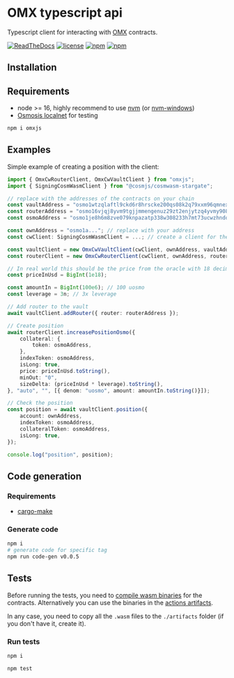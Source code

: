 # OMX typescript api

Typescript client for interacting with [OMX](https://www.omxapp.com/) contracts.

[![ReadTheDocs](https://readthedocs.org/projects/switcheo-python/badge/?version=latest)](https://docs.omxapp.com)
[![license](https://img.shields.io/npm/l/omxjs.svg)](https://github.com/omxlabs/omxjs/blob/master/LICENSE.md)
[![npm](https://img.shields.io/node/v/omxjs.svg)](https://www.npmjs.com/package/omxjs)
[![npm](https://img.shields.io/npm/dt/omxjs.svg)](https://www.npmjs.com/package/omxjs)

## Installation

## Requirements

- node >= 16, highly recommend to use [nvm](https://github.com/nvm-sh/nvm) (or [nvm-windows](https://github.com/coreybutler/nvm-windows))
- [Osmosis localnet](https://github.com/osmosis-labs/osmosis/tree/main/tests/localosmosis) for testing

```bash
npm i omxjs
```

## Examples

Simple example of creating a position with the client:

```typescript
import { OmxCwRouterClient, OmxCwVaultClient } from "omxjs";
import { SigningCosmWasmClient } from "@cosmjs/cosmwasm-stargate";

// replace with the addresses of the contracts on your chain
const vaultAddress = "osmo1wtzqlaftl9ckd6r8hrscke200qs08k2q79xxm96qmnexrvhw20wsnxu8sf";
const routerAddress = "osmo16vjqj8yvm9tgjjmmengenuz29zt2enjytzq4yvmy908s28ze5lxqgpael2";
const osmoAddress = "osmo1je8h6m8zve079knpazatp338w308233h7mt73ucwzhndqadmtrksx22nms";

const ownAddress = "osmo1a..."; // replace with your address
const cwClient: SigningCosmWasmClient = ...; // create a client for the chain with signer you prefer

const vaultClient = new OmxCwVaultClient(cwClient, ownAddress, vaultAddress);
const routerClient = new OmxCwRouterClient(cwClient, ownAddress, routerAddress);

// In real world this should be the price from the oracle with 18 decimals precision
const priceInUsd = BigInt(1e18);

const amountIn = BigInt(100e6); // 100 uosmo
const leverage = 3n; // 3x leverage

// Add router to the vault
await vaultClient.addRouter({ router: routerAddress });

// Create position
await routerClient.increasePositionOsmo({
    collateral: {
        token: osmoAddress,
    },
    indexToken: osmoAddress,
    isLong: true,
    price: priceInUsd.toString(),
    minOut: "0",
    sizeDelta: (priceInUsd * leverage).toString(),
}, "auto", "", [{ denom: "uosmo", amount: amountIn.toString()}]);

// Check the position
const position = await vaultClient.position({
    account: ownAddress,
    indexToken: osmoAddress,
    collateralToken: osmoAddress,
    isLong: true,
});

console.log("position", position);
```

## Code generation

### Requirements

- [cargo-make](https://crates.io/crates/cargo-make/0.3.54)

### Generate code

```bash
npm i
# generate code for specific tag
npm run code-gen v0.0.5
```

## Tests

Before running the tests, you need to [compile wasm binaries](https://github.com/chadury2021/gmx_wasm#check-everything-and-build) for the contracts.
Alternatively you can use the binaries in the [actions artifacts](https://github.com/chadury2021/gmx_wasm/actions).

In any case, you need to copy all the `.wasm` files to the `./artifacts` folder (if you don't have it, create it).

### Run tests

```bash
npm i

npm test
```
